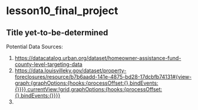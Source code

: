 # lesson10_final_project
## Title yet-to-be-determined

Potential Data Sources:
1. https://datacatalog.urban.org/dataset/homeowner-assistance-fund-county-level-targeting-data
2. https://data.louisvilleky.gov/dataset/property-foreclosures/resource/b7b6aadd-141e-4875-bd28-17dcbfb74131#{view-graph:{graphOptions:{hooks:{processOffset:{},bindEvents:{}}}},currentView:!grid,graphOptions:{hooks:{processOffset:{},bindEvents:{}}}}
3. 
